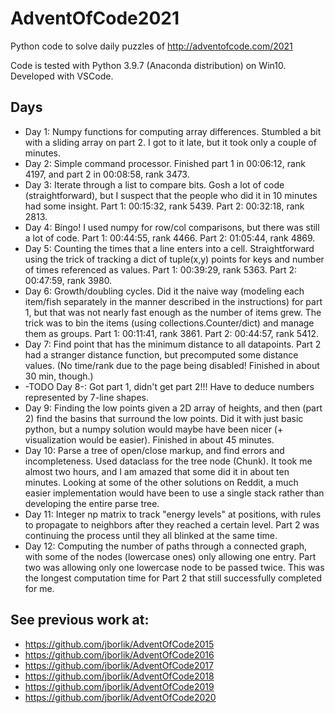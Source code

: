 # AdventOfCode2021

Python code to solve daily puzzles of http://adventofcode.com/2021

Code is tested with Python 3.9.7 (Anaconda distribution) on Win10. Developed with VSCode.

## Days

* Day 1:  Numpy functions for computing array differences.  Stumbled a bit with a sliding array on part 2.  I got to it late, but it took only a couple of minutes.
* Day 2:  Simple command processor.  Finished  part 1 in 00:06:12, rank 4197, and part 2 in 00:08:58, rank 3473.
* Day 3:  Iterate through a list to compare bits.  Gosh a lot of code (straightforward), but I suspect that the people who did it in 10 minutes had some insight.  Part 1:  00:15:32, rank 5439.  Part 2: 00:32:18, rank 2813.
* Day 4:  Bingo!  I used numpy for row/col comparisons, but there was still a lot of code.  Part 1: 00:44:55, rank  4466.  Part 2: 01:05:44, rank 4869.
* Day 5:  Counting the times that a line enters into a cell.  Straightforward using the trick of tracking a dict of tuple(x,y) points for keys and number of times referenced as values.  Part 1:  00:39:29, rank 5363.  Part 2: 00:47:59, rank  3980.
* Day 6:  Growth/doubling cycles.  Did it the naive way (modeling each item/fish separately in the manner described in the instructions) for part 1, but that was not nearly fast enough as the number of items grew.  The trick was to bin the items (using collections.Counter/dict) and manage them as groups.    Part 1: 00:11:41, rank 3861.  Part 2: 00:44:57, rank 5412.
* Day 7:  Find point that has the minimum distance to all datapoints.  Part 2 had a stranger distance function, but precomputed some distance values.  (No time/rank due to the page being disabled!  Finished in about 30 min, though.)
* -TODO Day 8-:  Got part 1, didn't get part 2!!!  Have to deduce numbers represented by 7-line shapes.
* Day 9:  Finding the low points given a 2D array of heights, and then (part 2) find the basins that surround the low points.  Did it with just basic python, but a numpy solution would maybe have been nicer (+ visualization would be easier).  Finished in about 45 minutes.
* Day 10:  Parse a tree of open/close markup, and find errors and incompleteness.  Used dataclass for the tree node (Chunk). It took me almost two hours, and I am amazed that some did it in about ten minutes.  Looking at some of the other solutions on Reddit, a much easier implementation would have been to use a single stack rather than developing the entire parse tree.
* Day 11:  Integer np matrix to track "energy levels" at positions, with rules to propagate to neighbors after they reached a certain level.  Part 2 was continuing the process until they all blinked at the same time.
* Day 12:  Computing the number of paths through a connected graph, with some of the nodes (lowercase ones) only allowing one entry.  Part two was allowing only one lowercase node to be passed twice.  This was the longest computation time for Part 2 that still successfully completed for me.




## See previous work at:
* https://github.com/jborlik/AdventOfCode2015
* https://github.com/jborlik/AdventOfCode2016
* https://github.com/jborlik/AdventOfCode2017
* https://github.com/jborlik/AdventOfCode2018
* https://github.com/jborlik/AdventOfCode2019
* https://github.com/jborlik/AdventOfCode2020
